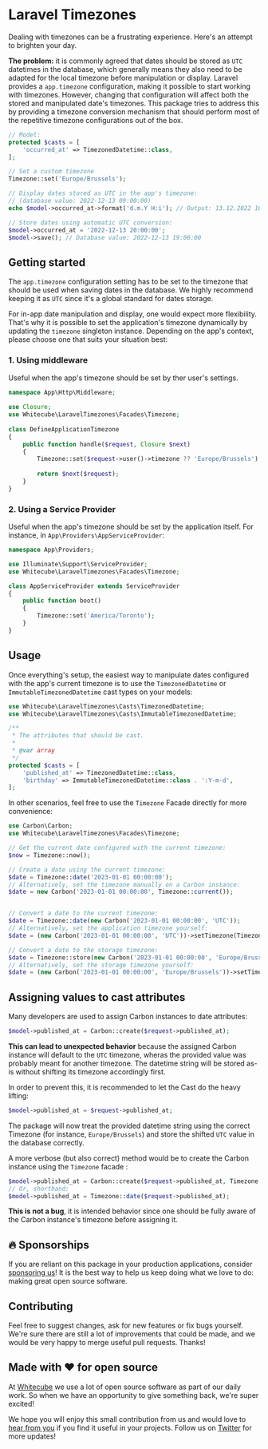 # Laravel Timezones

Dealing with timezones can be a frustrating experience. Here's an attempt to brighten your day.

**The problem:** it is commonly agreed that dates should be stored as `UTC` datetimes in the database, which generally means they also need to be adapted for the local timezone before manipulation or display. Laravel provides a `app.timezone` configuration, making it possible to start working with timezones. However, changing that configuration will affect both the stored and manipulated date's timezones. This package tries to address this by providing a timezone conversion mechanism that should perform most of the repetitive timezone configurations out of the box.

```php
// Model:
protected $casts = [
    'occurred_at' => TimezonedDatetime::class,
];

// Set a custom timezone
Timezone::set('Europe/Brussels');

// Display dates stored as UTC in the app's timezone:
// (database value: 2022-12-13 09:00:00)
echo $model->occurred_at->format('d.m.Y H:i'); // Output: 13.12.2022 10:00

// Store dates using automatic UTC conversion:
$model->occurred_at = '2022-12-13 20:00:00';
$model->save(); // Database value: 2022-12-13 19:00:00
```

## Getting started

The `app.timezone` configuration setting has to be set to the timezone that should be used when saving dates in the database. We highly recommend keeping it as `UTC` since it's a global standard for dates storage.

For in-app date manipulation and display, one would expect more flexibility. That's why it is possible to set the application's timezone dynamically by updating the `timezone` singleton instance. Depending on the app's context, please choose one that suits your situation best:

### 1. Using middleware

Useful when the app's timezone should be set by ther user's settings.

```php
namespace App\Http\Middleware;
 
use Closure;
use Whitecube\LaravelTimezones\Facades\Timezone;
 
class DefineApplicationTimezone
{
    public function handle($request, Closure $next)
    {
        Timezone::set($request->user()->timezone ?? 'Europe/Brussels');
 
        return $next($request);
    }
}
```

### 2. Using a Service Provider

Useful when the app's timezone should be set by the application itself. For instance, in `App\Providers\AppServiceProvider`:

```php
namespace App\Providers;

use Illuminate\Support\ServiceProvider;
use Whitecube\LaravelTimezones\Facades\Timezone;

class AppServiceProvider extends ServiceProvider
{
    public function boot()
    {
        Timezone::set('America/Toronto');
    }
}
```

## Usage

Once everything's setup, the easiest way to manipulate dates configured with the app's current timezone is to use the `TimezonedDatetime` or `ImmutableTimezonedDatetime` cast types on your models:

```php
use Whitecube\LaravelTimezones\Casts\TimezonedDatetime;
use Whitecube\LaravelTimezones\Casts\ImmutableTimezonedDatetime;

/**
 * The attributes that should be cast.
 *
 * @var array
 */
protected $casts = [
    'published_at' => TimezonedDatetime::class,
    'birthday' => ImmutableTimezonedDatetime::class . ':Y-m-d',
];
```

In other scenarios, feel free to use the `Timezone` Facade directly for more convenience:

```php
use Carbon\Carbon;
use Whitecube\LaravelTimezones\Facades\Timezone;

// Get the current date configured with the current timezone:
$now = Timezone::now();

// Create a date using the current timezone:
$date = Timezone::date('2023-01-01 00:00:00');
// Alternatively, set the timezone manually on a Carbon instance:
$date = new Carbon('2023-01-01 00:00:00', Timezone::current());


// Convert a date to the current timezone:
$date = Timezone::date(new Carbon('2023-01-01 00:00:00', 'UTC'));
// Alternatively, set the application timezone yourself:
$date = (new Carbon('2023-01-01 00:00:00', 'UTC'))->setTimezone(Timezone::current());

// Convert a date to the storage timezone:
$date = Timezone::store(new Carbon('2023-01-01 00:00:00', 'Europe/Brussels'));
// Alternatively, set the storage timezone yourself:
$date = (new Carbon('2023-01-01 00:00:00', 'Europe/Brussels'))->setTimezone(Timezone::storage());
```

## Assigning values to cast attributes

Many developers are used to assign Carbon instances to date attributes:

```php
$model->published_at = Carbon::create($request->published_at);
```

**This can lead to unexpected behavior** because the assigned Carbon instance will default to the `UTC` timezone, wheras the provided value was probably meant for another timezone. The datetime string will be stored as-is without shifting its timezone accordingly first. 

In order to prevent this, it is recommended to let the Cast do the heavy lifting:

```php
$model->published_at = $request->published_at;
```

The package will now treat the provided datetime string using the correct Timezone (for instance, `Europe/Brussels`) and store the shifted `UTC` value in the database correctly.

A more verbose (but also correct) method would be to create the Carbon instance using the `Timezone` facade :

```php
$model->published_at = Carbon::create($request->published_at, Timezone::current());
// Or, shorthand:
$model->published_at = Timezone::date($request->published_at);
```

**This is not a bug**, it is intended behavior since one should be fully aware of the Carbon instance's timezone before assigning it.

## 🔥 Sponsorships 

If you are reliant on this package in your production applications, consider [sponsoring us](https://github.com/sponsors/whitecube)! It is the best way to help us keep doing what we love to do: making great open source software.

## Contributing

Feel free to suggest changes, ask for new features or fix bugs yourself. We're sure there are still a lot of improvements that could be made, and we would be very happy to merge useful pull requests. Thanks!

## Made with ❤️ for open source

At [Whitecube](https://www.whitecube.be) we use a lot of open source software as part of our daily work.
So when we have an opportunity to give something back, we're super excited!

We hope you will enjoy this small contribution from us and would love to [hear from you](mailto:hello@whitecube.be) if you find it useful in your projects. Follow us on [Twitter](https://twitter.com/whitecube_be) for more updates!